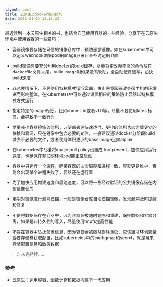 ```yaml
---
layout: post
title: 云原生之docker使用技巧
date: 2022-01-03 12:12:05
---
```


最近读到一本云原生相关的书，也结合自己使用容器的一些经验，分享下在云原生环境中使用容器的一些技巧：

- 容器镜像要存储在可信的镜像仓库中，预防恶意镜像。如在kubernetes中可以定义webhook确保pod的image只来自某些确定的仓库

- build镜像时要充分利用docker的build缓存，尽量将更改频率高的命令放在dockerfile文件末尾，build image时如果没有改动，会自动使用缓存，加快build速度

- 非必要情况下，不要使用特权模式运行容器，防止恶意容器改变宿主机的环境进而影响整体，在kubernetes中可以通过设置相应的策略防止容器以特权模式方式运行

- 指定特定的image标签，比如commit id或者v1.0等，尽量不要使用latest标签，会导致不一致行为

- 尽量减小容器镜像的体积，方便部署是快速运行，更小的体积也以为着更少的依赖和漏洞，只在镜像中包含必要的文件，一般建议通过docker分阶段build减少不必要的文件，或者使用体积更小的base image比如alpine

- 在kubernetes中尽量将image pull policy设置成ifnotpresent，加快应用运行速度，也确保在非联网环境pod能正常启动

- 容器中只运行一个进程，确保容器的生命周期和进程一致，容器更易维护，否则会出现某个进程失败了，容器还在运行着

- 为了加快应用构建速度和启动速度，可以将一些经过验证的公共镜像存储在内部镜像仓库

- 定期对镜像进行漏洞扫描，一般是镜像仓库自动扫描镜像，发现漏洞及时提醒和修复

- 不要将数据保存在容器中，因为容器会被随时删除和重建，保持数据和容器分离，如果是非持久性的写入，尽量使用tmpfs提高性能

- 不要在容器中防止配置信息，因为容器会被随时删除重启，应该通过环境变量或者存储卷获取配置，比如kubernetes中的configmap和secret，就是用来存储配置信息和敏感数据

> :) 未完待续......


### 参考

- 云原生：运用容器、函数计算和数据构建下一代应用
